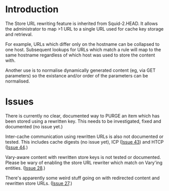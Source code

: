 # Introduction #

The Store URL rewriting feature is inherited from Squid-2.HEAD. It allows the administrator to map >1 URL to a single URL used for cache key storage and retrieval.

For example, URLs which differ only on the hostname can be collapsed to one host. Subsequent lookups for URLs which match a rule will map to the same hostname regardless of which host was used to store the content with.

Another use is to normalise dynamically generated content (eg, via GET parameters) so the existance and/or order of the parameters can be normalised.

# Issues #

There is currently no clear, documented way to PURGE an item which has been stored using a rewritten key. This needs to be investigated, fixed and documented (no issue yet.)

Inter-cache communication using rewritten URLs is also not documented or tested. This includes cache digests (no issue yet), ICP ([Issue 43](https://code.google.com/p/lusca-cache/issues/detail?id=43)) and HTCP ([Issue 44](https://code.google.com/p/lusca-cache/issues/detail?id=44).)

Vary-aware content with rewritten store keys is not tested or documented. Please be wary of enabling the store URL rewriter which match on Vary'ing entities. ([Issue 28](https://code.google.com/p/lusca-cache/issues/detail?id=28).)

There's apparently some weird stuff going on with redirected content and rewritten store URLs. ([Issue 27](https://code.google.com/p/lusca-cache/issues/detail?id=27).)